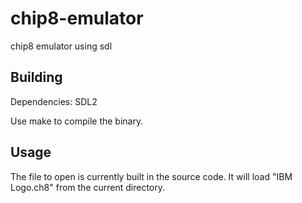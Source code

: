 # chip8-emulator
chip8 emulator using sdl

## Building

Dependencies: SDL2

Use make to compile the binary.

## Usage

The file to open is currently built in the source code. It will load "IBM Logo.ch8" from the current directory.

